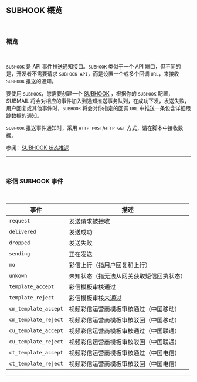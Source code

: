 ## SUBHOOK 概览

<br>

### **概览**

<br>

`SUBHOOK` 是 API 事件推送通知接口。`SUBHOOK` 类似于一个 API 端口，但不同的是，开发者不需要请求 `SUBHOOK API`，而是设置一个或多个回调 `URL`，来接收 `SUBHOOK` 推送的通知。


要使用 `SUBHOOK`，您需要创建一个 [SUBHOOK](https://www.mysubmail.com/console/mms/apps) ，根据你的 `SUBHOOK` 配置，SUBMAIL 将会对相应的事件加入到通知推送事务队列，在成功下发，发送失败，用户回复或其他事件时，`SUBHOOK` 将会对你指定的回调 `URL` 中推送一条包含详细跟踪数据的通知。

`SUBHOOK` 推送事件通知时，采用 `HTTP POST`/`HTTP GET` 方式，请在脚本中接收数据。

参阅：[SUBHOOK 状态推送](https://www.mysubmail.com/documents/ZcekY2)

---

<br>

### **彩信 SUBHOOK 事件**

<br>

| 事件                 | 描述                                     |
| -------------------- | ---------------------------------------- |
| `request`            | 发送请求被接收                           |
| `delivered`          | 发送成功                                 |
| `dropped`            | 发送失败                                 |
| `sending`            | 正在发送                                 |
| `mo`                 | 彩信上行（指用户回复和上行）             |
| `unkown`             | 未知状态（指无法从网关获取短信回执状态） |
| `template_accept`    | 彩信模板审核通过                         |
| `template_reject`    | 彩信模板审核未通过                       |
| `cm_template_accept` | 视频彩信运营商模板审核通过（中国移动）   |
| `cm_template_reject` | 视频彩信运营商模板审核驳回（中国移动）   |
| `cu_template_accept` | 视频彩信运营商模板审核通过（中国联通）   |
| `cu_template_reject` | 视频彩信运营商模板审核驳回（中国联通）   |
| `ct_template_accept` | 视频彩信运营商模板审核通过（中国电信）   |
| `ct_template_reject` | 视频彩信运营商模板审核驳回（中国电信）   |
------